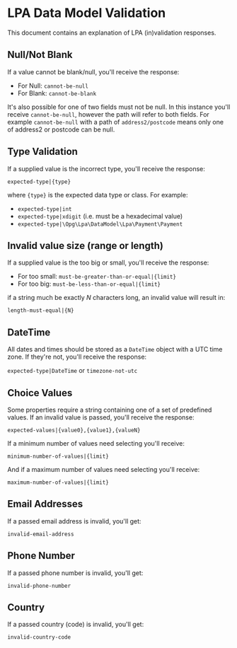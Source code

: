 LPA Data Model Validation
===========

This document contains an explanation of LPA (in)validation responses.

Null/Not Blank
---------------
If a value cannot be blank/null, you'll receive the response:

- For Null: ``cannot-be-null``
- For Blank: ``cannot-be-blank``

It's also possible for one of two fields must not be null. In this instance you'll receive ``cannot-be-null``, however the path will refer to both fields. For example ``cannot-be-null`` with a path of ``address2/postcode`` means only one of address2 or postcode can be null.




Type Validation
---------------
If a supplied value is the incorrect type, you'll receive the response:

`expected-type|{type}`

where ``{type}`` is the expected data type or class. For example:

- ``expected-type|int``
- ``expected-type|xdigit`` (i.e. must be a hexadecimal value)
- ``expected-type|\Opg\Lpa\DataModel\Lpa\Payment\Payment``

Invalid value size (range or length)
--------------------------------------
If a supplied value is the too big or small, you'll receive the response:

- For too small: ``must-be-greater-than-or-equal|{limit}``
- For too big: ``must-be-less-than-or-equal|{limit}``

if a string much be exactly _N_ characters long, an invalid value will result in:

`length-must-equal|{N}`


DateTime
---------
All dates and times should be stored as a ``DateTime`` object with a UTC time zone. If they're not, you'll receive the response:

``expected-type|DateTime`` or ``timezone-not-utc``


Choice Values
--------------
Some properties require a string containing one of a set of predefined values. If an invalid value is passed, you'll receive the response:

``expected-values|{value0},{value1},{valueN}``

If a minimum number of values need selecting you'll receive:

`minimum-number-of-values|{limit}`

And if a maximum number of values need selecting you'll receive:

`maximum-number-of-values|{limit}`

Email Addresses
---------------
If a passed email address is invalid, you'll get:

`invalid-email-address`

Phone Number
------------
If a passed phone number is invalid, you'll get:

`invalid-phone-number`

Country
-------
If a passed country (code) is invalid, you'll get:

`invalid-country-code`
